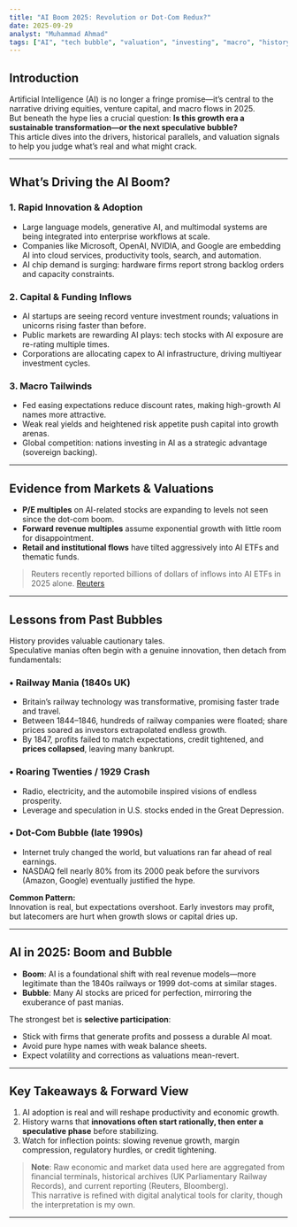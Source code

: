 ```yaml
---
title: "AI Boom 2025: Revolution or Dot-Com Redux?"
date: 2025-09-29
analyst: "Muhammad Ahmad"
tags: ["AI", "tech bubble", "valuation", "investing", "macro", "history"]
---
```


## Introduction  
Artificial Intelligence (AI) is no longer a fringe promise—it’s central to the narrative driving equities, venture capital, and macro flows in 2025.  
But beneath the hype lies a crucial question: **Is this growth era a sustainable transformation—or the next speculative bubble?**  
This article dives into the drivers, historical parallels, and valuation signals to help you judge what’s real and what might crack.

---

## What’s Driving the AI Boom?

### 1. **Rapid Innovation & Adoption**  
- Large language models, generative AI, and multimodal systems are being integrated into enterprise workflows at scale.  
- Companies like Microsoft, OpenAI, NVIDIA, and Google are embedding AI into cloud services, productivity tools, search, and automation.  
- AI chip demand is surging: hardware firms report strong backlog orders and capacity constraints.  

### 2. **Capital & Funding Inflows**  
- AI startups are seeing record venture investment rounds; valuations in unicorns rising faster than before.  
- Public markets are rewarding AI plays: tech stocks with AI exposure are re-rating multiple times.  
- Corporations are allocating capex to AI infrastructure, driving multiyear investment cycles.

### 3. **Macro Tailwinds**  
- Fed easing expectations reduce discount rates, making high-growth AI names more attractive.  
- Weak real yields and heightened risk appetite push capital into growth arenas.  
- Global competition: nations investing in AI as a strategic advantage (sovereign backing).  

---

## Evidence from Markets & Valuations
- **P/E multiples** on AI-related stocks are expanding to levels not seen since the dot-com boom.  
- **Forward revenue multiples** assume exponential growth with little room for disappointment.  
- **Retail and institutional flows** have tilted aggressively into AI ETFs and thematic funds.  
> Reuters recently reported billions of dollars of inflows into AI ETFs in 2025 alone. [Reuters](https://www.reuters.com)

---

## Lessons from Past Bubbles

History provides valuable cautionary tales.  
Speculative manias often begin with a genuine innovation, then detach from fundamentals:

### • Railway Mania (1840s UK)  
- Britain’s railway technology was transformative, promising faster trade and travel.  
- Between 1844–1846, hundreds of railway companies were floated; share prices soared as investors extrapolated endless growth.  
- By 1847, profits failed to match expectations, credit tightened, and **prices collapsed**, leaving many bankrupt.

### • Roaring Twenties / 1929 Crash  
- Radio, electricity, and the automobile inspired visions of endless prosperity.  
- Leverage and speculation in U.S. stocks ended in the Great Depression.

### • Dot-Com Bubble (late 1990s)  
- Internet truly changed the world, but valuations ran far ahead of real earnings.  
- NASDAQ fell nearly 80% from its 2000 peak before the survivors (Amazon, Google) eventually justified the hype.

**Common Pattern:**  
Innovation is real, but expectations overshoot. Early investors may profit, but latecomers are hurt when growth slows or capital dries up.

---

## AI in 2025: Boom **and** Bubble

- **Boom**: AI is a foundational shift with real revenue models—more legitimate than the 1840s railways or 1999 dot-coms at similar stages.  
- **Bubble**: Many AI stocks are priced for perfection, mirroring the exuberance of past manias.

The strongest bet is **selective participation**:
- Stick with firms that generate profits and possess a durable AI moat.  
- Avoid pure hype names with weak balance sheets.  
- Expect volatility and corrections as valuations mean-revert.

---

## Key Takeaways & Forward View
1. AI adoption is real and will reshape productivity and economic growth.  
2. History warns that **innovations often start rationally, then enter a speculative phase** before stabilizing.  
3. Watch for inflection points: slowing revenue growth, margin compression, regulatory hurdles, or credit tightening.

> **Note**: Raw economic and market data used here are aggregated from financial terminals, historical archives (UK Parliamentary Railway Records), and current reporting (Reuters, Bloomberg).  
> This narrative is refined with digital analytical tools for clarity, though the interpretation is my own.

---
